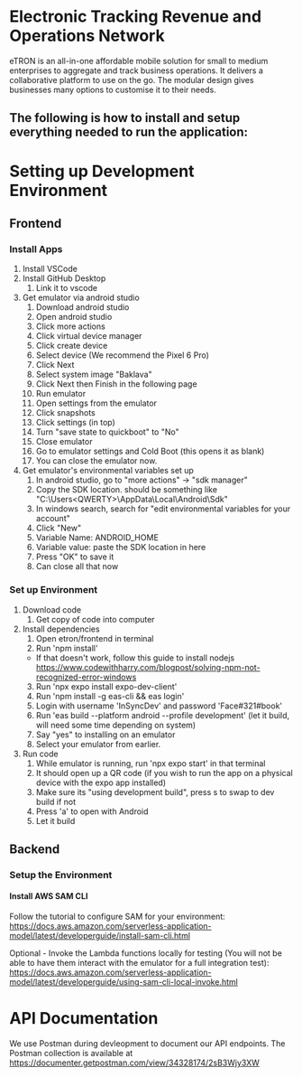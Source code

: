 # Electronic Tracking Revenue and Operations Network

eTRON is an all-in-one affordable mobile solution for small to medium enterprises to aggregate and track business operations.
It delivers a collaborative platform to use on the go. The modular design gives businesses many options to customise it to their needs.

## The following is how to install and setup everything needed to run the application:

# Setting up Development Environment
## Frontend
### Install Apps
1. Install VSCode
2. Install GitHub Desktop
    1. Link it to vscode
3. Get emulator via android studio
    1. Download android studio
    2. Open android studio    
    3. Click more actions
    4. Click virtual device manager
    5. Click create device
    6. Select device (We recommend the Pixel 6 Pro)
    7. Click Next
    8. Select system image "Baklava"
    9. Click Next then Finish in the following page
    10. Run emulator
    11. Open settings from the emulator
    12. Click snapshots
    13. Click settings (in top)
    14. Turn "save state to quickboot" to "No"
    15. Close emulator
    16. Go to emulator settings and Cold Boot (this opens it as blank)
    17. You can close the emulator now.
4. Get emulator's environmental variables set up
    1. In android studio, go to "more actions" -> "sdk manager"
    2. Copy the SDK location. should be something like "C:\Users\<QWERTY>\AppData\Local\Android\Sdk"
    3. In windows search, search for "edit environmental variables for your account"
    4. Click "New"
    5. Variable Name: ANDROID_HOME
    6. Variable value: paste the SDK location in here
    7. Press "OK" to save it
    8. Can close all that now

### Set up Environment
1. Download code
    1. Get copy of code into computer
2. Install dependencies
    1. Open etron/frontend in terminal
    2. Run 'npm install'
    * If that doesn't work, follow this guide to install nodejs https://www.codewithharry.com/blogpost/solving-npm-not-recognized-error-windows
    3. Run 'npx expo install expo-dev-client'
    4. Run 'npm install -g eas-cli && eas login'
    5. Login with username 'InSyncDev' and password 'Face#321#book'
    6. Run 'eas build --platform android --profile development' (let it build, will need some time depending on system)
    7. Say "yes" to installing on an emulator
    8. Select your emulator from earlier.
3. Run code
    1. While emulator is running, run 'npx expo start' in that terminal
    2. It should open up a QR code (if you wish to run the app on a physical device with the expo app installed)
    3. Make sure its "using development build", press s to swap to dev build if not
    4. Press 'a' to open with Android
    5. Let it build

## Backend
### Setup the Environment
#### Install AWS SAM CLI
Follow the tutorial to configure SAM for your environment:
https://docs.aws.amazon.com/serverless-application-model/latest/developerguide/install-sam-cli.html

Optional -
Invoke the Lambda functions locally for testing (You will not be able to have them interact with the emulator for a full integration test): 
https://docs.aws.amazon.com/serverless-application-model/latest/developerguide/using-sam-cli-local-invoke.html


# API Documentation
We use Postman during devleopment to document our API endpoints.
The Postman collection is available at https://documenter.getpostman.com/view/34328174/2sB3Wjy3XW
